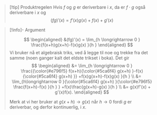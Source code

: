 
> [!tip] Produktregelen
> Hvis $f$ og $g$ er deriverbare i $x$, da er $f\cdot g$ også deriverbare i $x$ og 
> $$(fg)'(x) = f'(x)g(x)+f(x)+g'(x)$$ 


> [!info]- Argument 
> 
> $$
> \begin{aligned} 
> &(fg)'(x) = \lim_{h \longrightarrow 0 } \frac{f(x+h)g(x+h)-f(x)g(x) }{h }  
> \end{aligned} 
> $$
> Vi bruker nå et algebraisk triks, ved å legge til noe og trekke fra det samme (noen ganger kalt det eldste trikset i boka). Det gir
> $$
> \begin{aligned} 
> &= \lim_{h \longrightarrow  0 } \frac{{\color{#e796f5} f(x+h){\color{#5ca6f4} g(x+h) }-f(x){\color{#5ca6f4} g(x+h)  }} +f(x)g(x+h)-f(x)g(x) }{h }   \\
> &= \lim_{h\longrightarrow 0 }{\color{#5ca6f4} g(x+h) }{\color{#e796f5} \frac{f(x+h)-f(x) }{h }  } +f(x)\frac{g(x+h)-g(x) }{h } 
> \\
> &= g(x)f'(x) + g'(x)f(x).
> \end{aligned} 
> $$
>         
> Merk at vi her bruker at $g(x+h) \longrightarrow g(x)$ når $h \longrightarrow 0$ fordi $g$ er deriverbar, og derfor kontinuerlig, i $x$.
>         